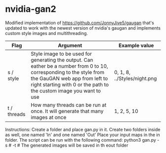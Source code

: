 # nvidia-gan2

Modified implementation of https://github.com/JonnyJive5/gaugan that's updated to work with the newest version of nvidia's gaugan and implements custom style images and multithreading.
  
| Flag  | Argument | Example value |
| ------------- | ------------- | ------------- |
| s / style  | Style image to be used for generating the output. Can eather be a number from 0 to 10, corresponding to the style from the GauGAN web app from left to right starting with 0 or the path to the custom image you want to use | 0, 1, 8, ../Styles/night.png |
| t / threads  | How many threads can be run at once. It will generate that many images at once | 1, 2, 5, 10 |

Instructions:
Create a folder and place gan.py in it. Create two folders inside as well, one named 'In' and one named 'Out' Place your input maps in the in folder.
The script can be run with the following command: python3 gan.py -s # -t #
The generated images will be saved in th eout folder
